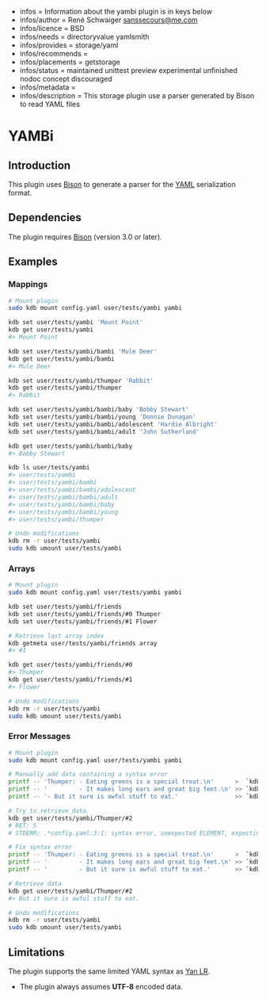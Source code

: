 - infos = Information about the yambi plugin is in keys below
- infos/author = René Schwaiger <sanssecours@me.com>
- infos/licence = BSD
- infos/needs = directoryvalue yamlsmith
- infos/provides = storage/yaml
- infos/recommends =
- infos/placements = getstorage
- infos/status = maintained unittest preview experimental unfinished nodoc concept discouraged
- infos/metadata =
- infos/description = This storage plugin use a parser generated by Bison to read YAML files

# YAMBi

## Introduction

This plugin uses [Bison](https://www.gnu.org/software/bison) to generate a parser for the [YAML](http://yaml.org) serialization format.

## Dependencies

The plugin requires [Bison](https://repology.org/metapackage/bison/versions) (version 3.0 or later).

## Examples

### Mappings

```sh
# Mount plugin
sudo kdb mount config.yaml user/tests/yambi yambi

kdb set user/tests/yambi 'Mount Point'
kdb get user/tests/yambi
#> Mount Point

kdb set user/tests/yambi/bambi 'Mule Deer'
kdb get user/tests/yambi/bambi
#> Mule Deer

kdb set user/tests/yambi/thumper 'Rabbit'
kdb get user/tests/yambi/thumper
#> Rabbit

kdb set user/tests/yambi/bambi/baby 'Bobby Stewart'
kdb set user/tests/yambi/bambi/young 'Donnie Dunagan'
kdb set user/tests/yambi/bambi/adolescent 'Hardie Albright'
kdb set user/tests/yambi/bambi/adult 'John Sutherland'

kdb get user/tests/yambi/bambi/baby
#> Bobby Stewart

kdb ls user/tests/yambi
#> user/tests/yambi
#> user/tests/yambi/bambi
#> user/tests/yambi/bambi/adolescent
#> user/tests/yambi/bambi/adult
#> user/tests/yambi/bambi/baby
#> user/tests/yambi/bambi/young
#> user/tests/yambi/thumper

# Undo modifications
kdb rm -r user/tests/yambi
sudo kdb umount user/tests/yambi
```

### Arrays

```sh
# Mount plugin
sudo kdb mount config.yaml user/tests/yambi yambi

kdb set user/tests/yambi/friends
kdb set user/tests/yambi/friends/#0 Thumper
kdb set user/tests/yambi/friends/#1 Flower

# Retrieve last array index
kdb getmeta user/tests/yambi/friends array
#> #1

kdb get user/tests/yambi/friends/#0
#> Thumper
kdb get user/tests/yambi/friends/#1
#> Flower

# Undo modifications
kdb rm -r user/tests/yambi
sudo kdb umount user/tests/yambi
```

### Error Messages

```sh
# Mount plugin
sudo kdb mount config.yaml user/tests/yambi yambi

# Manually add data containing a syntax error
printf -- 'Thumper: - Eating greens is a special treat.\n'      >  `kdb file user/tests/yambi`
printf -- '         - It makes long ears and great big feet.\n' >> `kdb file user/tests/yambi`
printf -- '- But it sure is awful stuff to eat.'                >> `kdb file user/tests/yambi`

# Try to retrieve data
kdb get user/tests/yambi/Thumper/#2
# RET: 5
# STDERR: .*config.yaml:3:1: syntax error, unexpected ELEMENT, expecting MAP_END or KEY.*

# Fix syntax error
printf -- 'Thumper: - Eating greens is a special treat.\n'      >  `kdb file user/tests/yambi`
printf -- '         - It makes long ears and great big feet.\n' >> `kdb file user/tests/yambi`
printf -- '         - But it sure is awful stuff to eat.'       >> `kdb file user/tests/yambi`

# Retrieve data
kdb get user/tests/yambi/Thumper/#2
#> But it sure is awful stuff to eat.

# Undo modifications
kdb rm -r user/tests/yambi
sudo kdb umount user/tests/yambi
```

## Limitations

The plugin supports the same limited YAML syntax as [Yan LR](../yanlr/).

- The plugin always assumes **UTF-8** encoded data.
